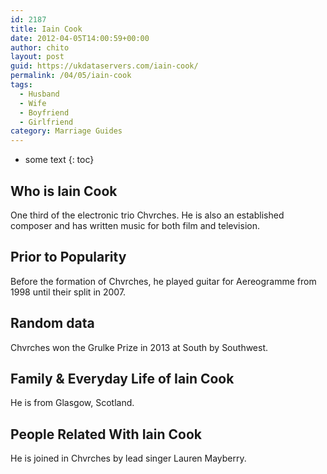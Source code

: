 ```yaml
---
id: 2187
title: Iain Cook
date: 2012-04-05T14:00:59+00:00
author: chito
layout: post
guid: https://ukdataservers.com/iain-cook/
permalink: /04/05/iain-cook
tags:
  - Husband
  - Wife
  - Boyfriend
  - Girlfriend
category: Marriage Guides
---
```


* some text
{: toc}


## Who is  Iain Cook
                  
                  
                  
One third of the electronic trio Chvrches. He is also an established composer and has written music for both film and television.
                  
                
                
                
## Prior to Popularity 
                  
                  
                  
Before the formation of Chvrches, he played guitar for Aereogramme from 1998 until their split in 2007.
                  
                
                
                
## Random data 
                  
                  
                  
Chvrches won the Grulke Prize in 2013 at South by Southwest.
                  
                
                
                
## Family & Everyday Life of Iain Cook
                  
                  
                  
He is from Glasgow, Scotland.
                  
                
                
                
## People Related With  Iain Cook
                  
                  
                  
He is joined in Chvrches by lead singer Lauren Mayberry.
                  
                
              
            
          
          
          
    
    
  
